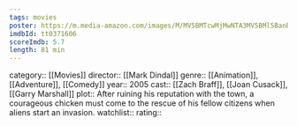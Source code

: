 ```yaml
---
tags: movies
poster: https://m.media-amazon.com/images/M/MV5BMTcwMjMwNTA3MV5BMl5BanBnXkFtZTcwMjk4OTgyMQ@@._V1_SX300.jpg
imdbId: tt0371606
scoreImdb: 5.7
length: 81 min
---
```


category:: [[Movies]]
director:: [[Mark Dindal]]
genre:: [[Animation]], [[Adventure]], [[Comedy]]
year:: 2005
cast:: [[Zach Braff]], [[Joan Cusack]], [[Garry Marshall]]
plot:: After ruining his reputation with the town, a courageous chicken must come to the rescue of his fellow citizens when aliens start an invasion.
watchlist::
rating::
